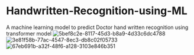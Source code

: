 # Handwritten-Recognition-using-ML
A machine learning model to predict Doctor hand written recognition using transformer model 
![5bef8c2e-8117-45d3-b8a9-4d33c6dc4788](https://github.com/Ayush-kumar-123/Handwritten-Recognition-using-ML/assets/59064249/1c2bea34-e832-4c47-be28-58f42a48cf1a)
![3e81f58b-77ac-4547-8ec3-db8c02f05733](https://github.com/Ayush-kumar-123/Handwritten-Recognition-using-ML/assets/59064249/4340fcb3-3b66-4f98-b96d-ff293f2497d7)
![67eb691b-a32f-48f6-a128-3103e846b351](https://github.com/Ayush-kumar-123/Handwritten-Recognition-using-ML/assets/59064249/eb3a9221-1b2f-4d73-a323-4cec67a2b16e)
